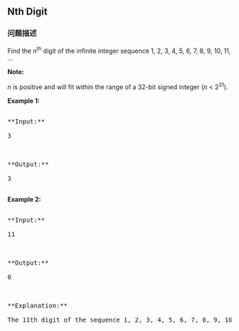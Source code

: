 ## Nth Digit  
### 问题描述
Find the *n*<sup>th</sup> digit of the infinite integer sequence 1, 2, 3, 4, 5, 6, 7, 8, 9, 10, 11, ... 

**Note:**<br />
*n* is positive and will fit within the range of a 32-bit signed integer (*n* < 2<sup>31</sup>).


**Example 1:**
<pre>
**Input:**
3

**Output:**
3
</pre>


**Example 2:**
<pre>
**Input:**
11

**Output:**
0

**Explanation:**
The 11th digit of the sequence 1, 2, 3, 4, 5, 6, 7, 8, 9, 10, 11, ... is a 0, which is part of the number 10.
</pre>


